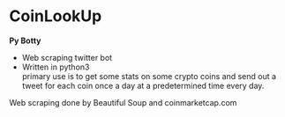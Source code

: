 # CoinLookUp
**Py Botty**  
* Web scraping twitter bot
* Written in python3  
primary use is to get some stats on some crypto coins
and send out a tweet for each coin once a day at a predetermined time every day.  
    
Web scraping done by Beautiful Soup and coinmarketcap.com
